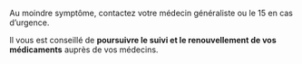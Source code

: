 Au moindre symptôme, contactez votre médecin généraliste ou le 15 en cas d’urgence.

Il vous est conseillé de **poursuivre le suivi et le renouvellement de vos médicaments** auprès de vos médecins.
